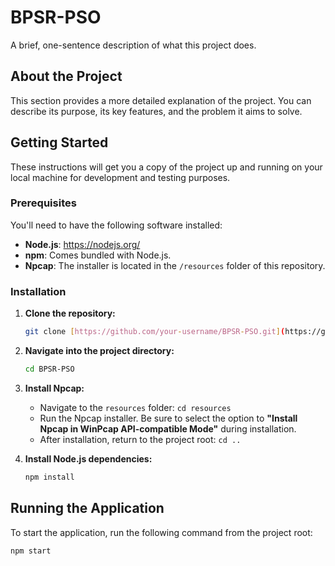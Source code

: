 # BPSR-PSO

A brief, one-sentence description of what this project does.

## About the Project

This section provides a more detailed explanation of the project. You can describe its purpose, its key features, and the problem it aims to solve.

## Getting Started

These instructions will get you a copy of the project up and running on your local machine for development and testing purposes.

### Prerequisites

You'll need to have the following software installed:

* **Node.js**: <https://nodejs.org/>
* **npm**: Comes bundled with Node.js.
* **Npcap**: The installer is located in the `/resources` folder of this repository.

### Installation

1.  **Clone the repository:**
    ```bash
    git clone [https://github.com/your-username/BPSR-PSO.git](https://github.com/your-username/BPSR-PSO.git)
    ```

2.  **Navigate into the project directory:**
    ```bash
    cd BPSR-PSO
    ```

3.  **Install Npcap:**
    * Navigate to the `resources` folder: `cd resources`
    * Run the Npcap installer. Be sure to select the option to **"Install Npcap in WinPcap API-compatible Mode"** during installation.
    * After installation, return to the project root: `cd ..`

4.  **Install Node.js dependencies:**
    ```bash
    npm install
    ```

## Running the Application

To start the application, run the following command from the project root:

```bash
npm start